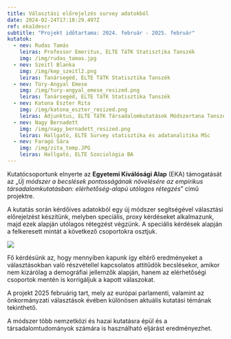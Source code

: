 ```yaml
---
title: Választási előrejelzés survey adatokból
date: 2024-02-24T17:18:29.497Z
ref: eka1descr
subtitle: "Projekt időtartama: 2024. február - 2025. február"
kutatok:
  - nev: Rudas Tamás
    leiras: Professor Emeritus, ELTE TáTK Statisztika Tanszék
    img: /img/rudas_tamas.jpg
  - nev: Szeitl Blanka
    img: /img/kep_szeitl2.png
    leiras: Tanársegéd, ELTE TáTK Statisztika Tanszék
  - nev: Túry-Angyal Emese
    img: /img/tury-angyal_emese_resized.png
    leiras: Tanársegéd, ELTE TáTK Statisztika Tanszék
  - nev: Katona Eszter Rita
    img: /img/katona_eszter_resized.png
    leiras: Adjunktus, ELTE TáTK Társadalomkutatások Módszertana Tanszék
  - nev: Nagy Bernadett
    img: /img/nagy_bernadett_resized.png
    leiras: Hallgató, ELTE Survey statisztika és adatanalitika MSc
  - nev: Faragó Sára
    img: /img/zita_temp.JPG
    leiras: Hallgató, ELTE Szociológia BA
---
```

Kutatócsoportunk elnyerte az **Egyetemi Kiválósági Alap** (EKA) támogatását az „*Új módszer a becslések pontosságának növelésére az empirikus társadalomkutatásban: elérhetőség-alapú utólagos rétegzés*” című projektre.

A kutatás során kérdőíves adatokból egy új módszer segítségével választási előrejelzést készítünk, melyben speciális, proxy kérdéseket alkalmazunk, majd ezek alapján utólagos rétegzést végzünk. A speciális kérdések alapján a felkeresett mintát a következő csoportokra osztjuk.

![](/img/abra_resized.webp)

Fő kérdésünk az, hogy mennyiben kapunk így eltérő eredményeket a választásokban való részvétellel kapcsolatos attitűdök becslésekor, amikor nem kizárólag a demográfiai jellemzők alapján, hanem az elérhetőségi csoportok mentén is korrigáljuk a kapott válaszokat.  

A projekt 2025 februárig tart, mely az európai parlamenti, valamint az önkormányzati választások évében különösen aktuális kutatási témának tekinthető. 

A módszer több nemzetközi és hazai kutatásra épül és a társadalomtudományok számára is használható eljárást eredményezhet.

